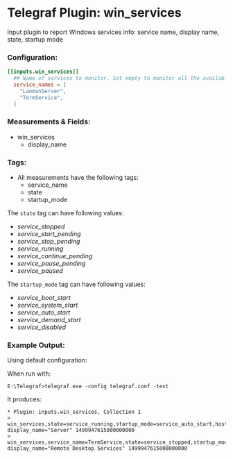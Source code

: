 # Telegraf Plugin: win_services
Input plugin to report Windows services info: service name, display name, state, startup mode

### Configuration:

```toml
[[inputs.win_services]]
  ## Name of services to monitor. Set empty to monitor all the available services on the host
  service_names = [
    "LanmanServer",
    "TermService",
  ]
```

### Measurements & Fields:

- win_services
  - display_name

### Tags:

- All measurements have the following tags:
    - service_name
    - state
    - startup_mode

The `state` tag can have following values:
* _service_stopped_         
* _service_start_pending_   
* _service_stop_pending_    
* _service_running_         
* _service_continue_pending_
* _service_pause_pending_   
* _service_paused_
          
The `startup_mode` tag can have following values:
* _service_boot_start_  
* _service_system_start_
* _service_auto_start_  
* _service_demand_start_
* _service_disabled_    

### Example Output:

Using default configuration:

When run with:
```
E:\Telegraf>telegraf.exe -config telegraf.conf -test
```
It produces:
```
* Plugin: inputs.win_services, Collection 1
> win_services,state=service_running,startup_mode=service_auto_start,host=WIN2008R2H401,service_name=LanmanServer display_name="Server" 1499947615000000000
> win_services,service_name=TermService,state=service_stopped,startup_mode=service_demand_start,host=WIN2008R2H401 display_name="Remote Desktop Services" 1499947615000000000
```
